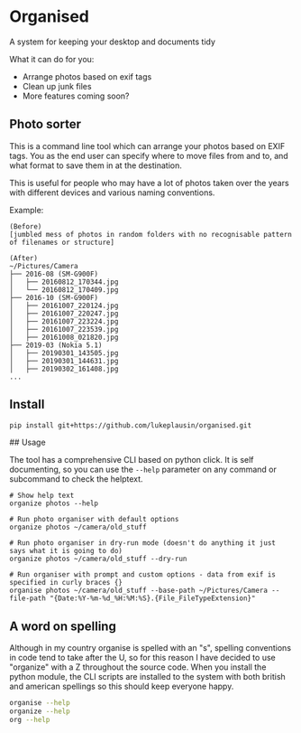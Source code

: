 # Organised

A system for keeping your desktop and documents tidy

What it can do for you:
* Arrange photos based on exif tags
* Clean up junk files
* More features coming soon?

## Photo sorter

This is a command line tool which can arrange your photos based on EXIF tags. You as the end user can specify where to move files from and to, and what format to save them in at the destination.

This is useful for people who may have a lot of photos taken over the years with different devices and various naming conventions.

Example:

```
(Before)
[jumbled mess of photos in random folders with no recognisable pattern of filenames or structure]

(After)
~/Pictures/Camera
├── 2016-08 (SM-G900F)
│   ├── 20160812_170344.jpg
│   └── 20160812_170409.jpg
├── 2016-10 (SM-G900F)
│   ├── 20161007_220124.jpg
│   ├── 20161007_220247.jpg
│   ├── 20161007_223224.jpg
│   ├── 20161007_223539.jpg
│   ├── 20161008_021820.jpg
├── 2019-03 (Nokia 5.1)
│   ├── 20190301_143505.jpg
│   ├── 20190301_144631.jpg
│   ├── 20190302_161408.jpg
...
```

## Install

```bash
pip install git+https://github.com/lukeplausin/organised.git
```

## Usage

The tool has a comprehensive CLI based on python click. It is self documenting, so you can use the `--help` parameter on any command or subcommand to check the helptext.

```
# Show help text
organize photos --help

# Run photo organiser with default options
organize photos ~/camera/old_stuff

# Run photo organiser in dry-run mode (doesn't do anything it just says what it is going to do)
organize photos ~/camera/old_stuff --dry-run

# Run organiser with prompt and custom options - data from exif is specified in curly braces {}
organise photos ~/camera/old_stuff --base-path ~/Pictures/Camera --file-path "{Date:%Y-%m-%d_%H:%M:%S}.{File_FileTypeExtension}"
```

## A word on spelling

Although in my country organise is spelled with an "s", spelling conventions in code tend to take after the U, so for this reason I have decided to use "organize" with a Z throughout the source code. When you install the python module, the CLI scripts are installed to the system with both british and american spellings so this should keep everyone happy.

```bash
organise --help
organize --help
org --help
```

